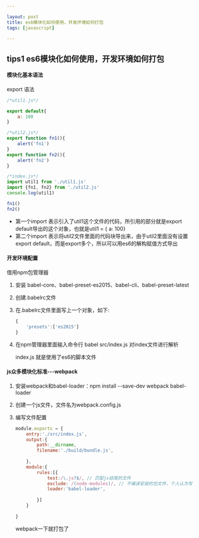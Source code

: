 ```yaml
---

layout: post
title: es6模块化如何使用，开发环境如何打包
tags: [javascript]
 
--- 
```


## tips1 es6模块化如何使用，开发环境如何打包

#### 模块化基本语法

export 语法



```javascript
/*util1.js*/

export default{
    a: 100
}

/*util2.js*/
export function fn1(){
    alert('fn1')
}
export function fn2(){
    alert('fn2')
}

/*index.js*/
import util1 from './util1.js'
import {fn1, fn2} from './util2.js'
console.log(util1)

fn1()
fn2()

```

- 第一个import 表示引入了util1这个文件的代码，所引用的部分就是export default导出的这个对象，也就是util1 = { a: 100}
- 第二个import 表示将util2文件里面的代码块导出来，由于util2里面没有设置export default，而是export多个，所以可以用es6的解构赋值方式导出





#### 开发环境配置

借用npm包管理器

1. 安装 babel-core、babel-preset-es2015、babel-cli、babel-preset-latest

2. 创建.babelrc文件

3. 在.babelrc文件里面写上一个对象，如下:

   ```javascript
   {
       'presets':['es2015']
   }
   ```

4. 在npm管理器里面输入命令行 babel src/index.js 对index文件进行解析

   index.js 就是使用了es6的脚本文件

   

#### js众多模块化标准---webpack

1. 安装webpack和babel-loader：npm install --save-dev webpack babel-loader

2. 创建一个js文件，文件名为webpack.config.js

3. 编写文件配置

   ```javascript
   module.exports = {
       entry:'./src/index.js',
       output:{   
           path:__dirname,
           filename:'./build/bundle.js',
           
       },
       module:{
           rules:[{
               test:/\.js?$/, // 匹配js结尾的文件
               exclude: /(node-modules)/, // 不编译安装的包文件，个人认为写不写都可以。
               loader:'babel-loader',
               
           }]
       } 
       
   }
   ```

   webpack一下就打包了

   



